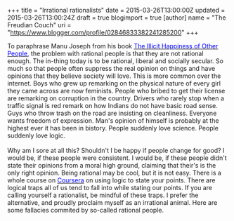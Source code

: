 +++
title = "Irrational rationalists"
date = 2015-03-26T13:00:00Z
updated = 2015-03-26T13:00:24Z
draft = true
blogimport = true 
[author]
	name = "The Freudian Couch"
	uri = "https://www.blogger.com/profile/02846833382241285200"
+++

<div dir="ltr" style="text-align: left;" trbidi="on">
To paraphrase Manu Joseph from his book <span style="color: blue;"><a href="http://adarsh89.blogspot.com/2014/09/the-illicit-happiness-of-other-people.html" target="_blank"><span style="color: blue;">The Illicit Happiness of Other People</span></a>, </span>the problem with rational people is that they are not rational enough. The in-thing today is to be rational, liberal and socially secular. So much so that people often suppress the real opinion on things and have opinions that they believe society will love. This is more common over the internet. Boys who grew up remarking on the physical nature of every girl they came across are now feminists. People who bribed to get their license are remarking on corruption in the country. Drivers who rarely stop when a traffic signal is red remark on how Indians do not have basic road sense. Guys who throw trash on the road are insisting on cleanliness. Everyone wants freedom of expression. Man's opinion of himself is probably at the highest ever it has been in bistory. People suddenly love science. People suddenly love logic.<br />
<br />
Why am I sore at all this? Shouldn't I be happy if people change for good? I would be, if these people were consistent. I would be, if these people didn't state their opinions from a moral high ground, claiming that their's is the only right opinion. Being rational may be cool, but it is not easy. There is a whole course on <a href="https://www.coursera.org/course/thinkagain" target="_blank"><span style="color: blue;">Coursera</span></a>&nbsp;on using logic to state your points. There are logical traps all of us tend to fall into while stating our points. If you are calling yourself a rationalist, be mindful of these traps. I prefer the alternative, and proudly proclaim myself as an irrational animal. Here are some fallacies commited by so-called rational people.<br />
<br />
<br /></div>

